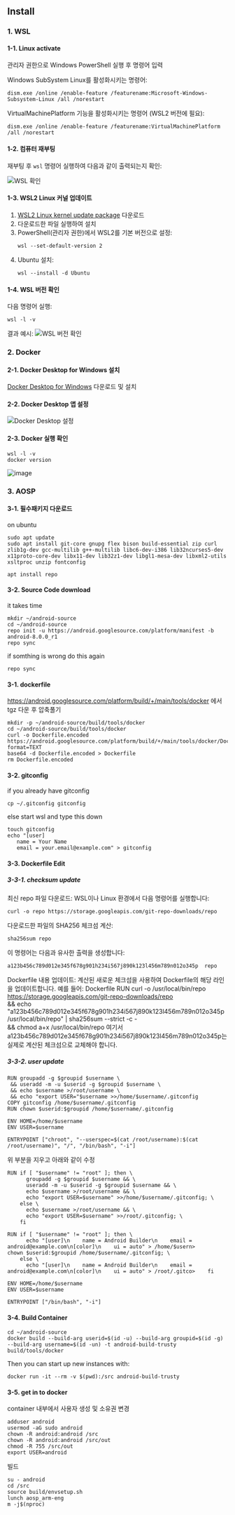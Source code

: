 ## Install

### 1. WSL

#### 1-1. Linux activate
관리자 권한으로 Windows PowerShell 실행 후 명령어 입력

Windows SubSystem Linux를 활성화시키는 명령어:
```
dism.exe /online /enable-feature /featurename:Microsoft-Windows-Subsystem-Linux /all /norestart
```

VirtualMachinePlatform 기능을 활성화시키는 명령어 (WSL2 버전에 필요):
```
dism.exe /online /enable-feature /featurename:VirtualMachinePlatform /all /norestart
```

#### 1-2. 컴퓨터 재부팅
재부팅 후 `wsl` 명령어 실행하여 다음과 같이 출력되는지 확인:

![WSL 확인](https://github.com/user-attachments/assets/73e7fc10-65c7-4f35-a4ea-b6d89446abe2)

#### 1-3. WSL2 Linux 커널 업데이트
1. [WSL2 Linux kernel update package](https://aka.ms/wsl2kernel) 다운로드
2. 다운로드한 파일 실행하여 설치
3. PowerShell(관리자 권한)에서 WSL2를 기본 버전으로 설정:
   ```
   wsl --set-default-version 2
   ```
4. Ubuntu 설치:
   ```
   wsl --install -d Ubuntu
   ```

#### 1-4. WSL 버전 확인
다음 명령어 실행:
```
wsl -l -v
```

결과 예시:
![WSL 버전 확인](https://github.com/user-attachments/assets/313cd0a1-84b8-47ff-b37b-70439624b03f)

### 2. Docker

#### 2-1. Docker Desktop for Windows 설치
[Docker Desktop for Windows](https://docs.docker.com/desktop/install/windows-install/) 다운로드 및 설치

#### 2-2. Docker Desktop 앱 설정
![Docker Desktop 설정](https://github.com/user-attachments/assets/efe2ead0-6001-4a8f-bcd8-36645717b6ed)

#### 2-3. Docker 실행 확인
```
wsl -l -v
docker version
```
![image](https://github.com/user-attachments/assets/da694025-3fa3-42a0-a710-d41f720efc21)

### 3. AOSP

#### 3-1. 필수패키지 다운로드
on ubuntu
```
sudo apt update
sudo apt install git-core gnupg flex bison build-essential zip curl zlib1g-dev gcc-multilib g++-multilib libc6-dev-i386 lib32ncurses5-dev x11proto-core-dev libx11-dev lib32z1-dev libgl1-mesa-dev libxml2-utils xsltproc unzip fontconfig
```
```
apt install repo
```

#### 3-2. Source Code download
it takes time
```
mkdir ~/android-source
cd ~/android-source
repo init -u https://android.googlesource.com/platform/manifest -b android-8.0.0_r1
repo sync
```
if somthing is wrong do this again
```
repo sync
```

#### 3-1. dockerfile
https://android.googlesource.com/platform/build/+/main/tools/docker
에서 tgz 다운 후 압축풀기

```
mkdir -p ~/android-source/build/tools/docker
cd ~/android-source/build/tools/docker
curl -o Dockerfile.encoded https://android.googlesource.com/platform/build/+/main/tools/docker/Dockerfile?format=TEXT
base64 -d Dockerfile.encoded > Dockerfile
rm Dockerfile.encoded
```

#### 3-2. gitconfig
if you already have gitconfig
```
cp ~/.gitconfig gitconfig
```

else start wsl and type this down
```
touch gitconfig
echo "[user]
   name = Your Name
   email = your.email@example.com" > gitconfig
```

#### 3-3. Dockerfile Edit
##### 3-3-1. checksum update
최신 repo 파일 다운로드:
WSL이나 Linux 환경에서 다음 명령어를 실행합니다:
```
curl -o repo https://storage.googleapis.com/git-repo-downloads/repo
```
다운로드한 파일의 SHA256 체크섬 계산:
```
sha256sum repo
```
이 명령어는 다음과 유사한 출력을 생성합니다:
```
a123b456c789d012e345f678g901h234i567j890k123l456m789n012o345p  repo
```
Dockerfile 내용 업데이트:
계산된 새로운 체크섬을 사용하여 Dockerfile의 해당 라인을 업데이트합니다. 예를 들어:
Dockerfile RUN curl -o /usr/local/bin/repo https://storage.googleapis.com/git-repo-downloads/repo \
 && echo "a123b456c789d012e345f678g901h234i567j890k123l456m789n012o345p  /usr/local/bin/repo" | sha256sum --strict -c - \
 && chmod a+x /usr/local/bin/repo
여기서 a123b456c789d012e345f678g901h234i567j890k123l456m789n012o345p는 실제로 계산된 체크섬으로 교체해야 합니다.

##### 3-3-2. user update
```
RUN groupadd -g $groupid $username \
 && useradd -m -u $userid -g $groupid $username \
 && echo $username >/root/username \
 && echo "export USER="$username >>/home/$username/.gitconfig
COPY gitconfig /home/$username/.gitconfig
RUN chown $userid:$groupid /home/$username/.gitconfig

ENV HOME=/home/$username
ENV USER=$username

ENTRYPOINT ["chroot", "--userspec=$(cat /root/username):$(cat /root/username)", "/", "/bin/bash", "-i"]
```
위 부분을 지우고 아래와 같이 수정
```
RUN if [ "$username" != "root" ]; then \
      groupadd -g $groupid $username && \
      useradd -m -u $userid -g $groupid $username && \
      echo $username >/root/username && \
      echo "export USER=$username" >>/home/$username/.gitconfig; \
    else \
      echo $username >/root/username && \
      echo "export USER=$username" >>/root/.gitconfig; \
    fi
                                                                                                                        RUN if [ "$username" != "root" ]; then \
      echo "[user]\n    name = Android Builder\n    email = android@example.com\n[color]\n    ui = auto" > /home/$usern>      chown $userid:$groupid /home/$username/.gitconfig; \
    else \
      echo "[user]\n    name = Android Builder\n    email = android@example.com\n[color]\n    ui = auto" > /root/.gitco>    fi

ENV HOME=/home/$username
ENV USER=$username

ENTRYPOINT ["/bin/bash", "-i"]
```

#### 3-4. Build Container
```
cd ~/android-source
docker build --build-arg userid=$(id -u) --build-arg groupid=$(id -g) --build-arg username=$(id -un) -t android-build-trusty build/tools/docker
```
Then you can start up new instances with:
```
docker run -it --rm -v $(pwd):/src android-build-trusty
```
#### 3-5. get in to docker
container 내부에서 사용자 생성 및 소유권 변경
```
adduser android
usermod -aG sudo android
chown -R android:android /src
chown -R android:android /src/out
chmod -R 755 /src/out
export USER=android
```
빌드
```
su - android
cd /src
source build/envsetup.sh
lunch aosp_arm-eng
m -j$(nproc)
```
